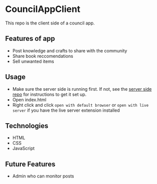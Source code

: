 # CouncilAppClient
This repo is the client side of a council app. 

## Features of app
- Post knowledge and crafts to share with the community
- Share book reccomendations
- Sell unwanted items

## Usage
- Make sure the server side is running first. If not, see the [server side repo](https://github.com/jgooday48/CouncilAppServer) for instructions to get it set up.
- Open index.html
- Right click and click `open with default browser` or `open with live server` if you have the live server extension installed

## Technologies
- HTML
- CSS
- JavaScript

## Future Features
- Admin who can monitor posts
